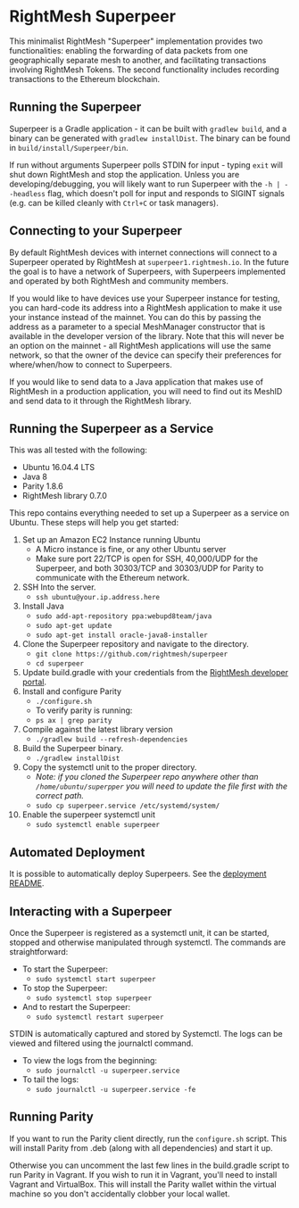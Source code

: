 # RightMesh Superpeer

This minimalist RightMesh "Superpeer" implementation provides two functionalities: enabling the forwarding of data packets from one geographically separate mesh to another, and facilitating transactions involving RightMesh Tokens. The second functionality includes recording transactions to the Ethereum blockchain.

## Running the Superpeer

Superpeer is a Gradle application - it can be built with `gradlew build`, and a binary can be generated with `gradlew installDist`. The binary can be found in `build/install/Superpeer/bin`.

If run without arguments Superpeer polls STDIN for input - typing `exit` will shut down RightMesh and stop the application. Unless you are developing/debugging, you will likely want to run Superpeer with the `-h | --headless` flag, which doesn't poll for input and responds to SIGINT signals (e.g. can be killed cleanly with `Ctrl+C` or task managers).

## Connecting to your Superpeer

By default RightMesh devices with internet connections will connect to a Superpeer operated by RightMesh at `superpeer1.rightmesh.io`. In the future the goal is to have a network of Superpeers, with Superpeers implemented and operated by both RightMesh and community members.

If you would like to have devices use your Superpeer instance for testing, you can hard-code its address into a RightMesh application to make it use your instance instead of the mainnet. You can do this by passing the address as a parameter to a special MeshManager constructor that is available in the developer version of the library. Note that this will never be an option on the mainnet - all RightMesh applications will use the same network, so that the owner of the device can specify their preferences for where/when/how to connect to Superpeers.

If you would like to send data to a Java application that makes use of RightMesh in a production application, you will need to find out its MeshID and send data to it through the RightMesh library.

## Running the Superpeer as a Service

This was all tested with the following:
* Ubuntu 16.04.4 LTS
* Java 8
* Parity 1.8.6
* RightMesh library 0.7.0

This repo contains everything needed to set up a Superpeer as a service on Ubuntu. These steps will help you get started:

1. Set up an Amazon EC2 Instance running Ubuntu
    - A Micro instance is fine, or any other Ubuntu server
    - Make sure port 22/TCP is open for SSH, 40,000/UDP for the Superpeer, and both 30303/TCP and 30303/UDP for Parity to communicate with the Ethereum network.
2. SSH Into the server.
    - `ssh ubuntu@your.ip.address.here`
3. Install Java
    - `sudo add-apt-repository ppa:webupd8team/java`
    - `sudo apt-get update`
    - `sudo apt-get install oracle-java8-installer`
4. Clone the Superpeer repository and navigate to the directory.
    - `git clone https://github.com/rightmesh/superpeer`
    - `cd superpeer`
5. Update build.gradle with your credentials from the [RightMesh developer portal](https://developer.rightmesh.io/keys/).
6. Install and configure Parity
    - `./configure.sh`
    - To verify parity is running:
    - `ps ax | grep parity`
7. Compile against the latest library version
    - `./gradlew build --refresh-dependencies`
8. Build the Superpeer binary.
    - `./gradlew installDist`
9. Copy the systemctl unit to the proper directory.
    - _Note: if you cloned the Superpeer repo anywhere other than `/home/ubuntu/superpper` you will need to update the file first with the correct path._
    - `sudo cp superpeer.service /etc/systemd/system/`
10. Enable the superpeer systemctl unit
    - `sudo systemctl enable superpeer`
    
## Automated Deployment
It is possible to automatically deploy Superpeers. See the [deployment README](deploy/README.md).

## Interacting with a Superpeer

Once the Superpeer is registered as a systemctl unit, it can be started, stopped and otherwise manipulated through systemctl. The commands are straightforward:

- To start the Superpeer:
    - `sudo systemctl start superpeer`
- To stop the Superpeer:
    - `sudo systemctl stop superpeer`
- And to restart the Superpeer:
    - `sudo systemctl restart superpeer`

STDIN is automatically captured and stored by Systemctl. The logs can be viewed and filtered using the journalctl command.

- To view the logs from the beginning:
    - `sudo journalctl -u superpeer.service`
- To tail the logs:
    - `sudo journalctl -u superpeer.service -fe`


## Running Parity

If you want to run the Parity client directly, run the `configure.sh`
script. This will install Parity from .deb (along with all dependencies)
and start it up.

Otherwise you can uncomment the last few lines in the 
build.gradle script to run Parity in Vagrant. If you wish to run it
in Vagrant, you'll need to install Vagrant and VirtualBox. This will
install the Parity wallet within the virtual machine so you don't accidentally
clobber your local wallet.
